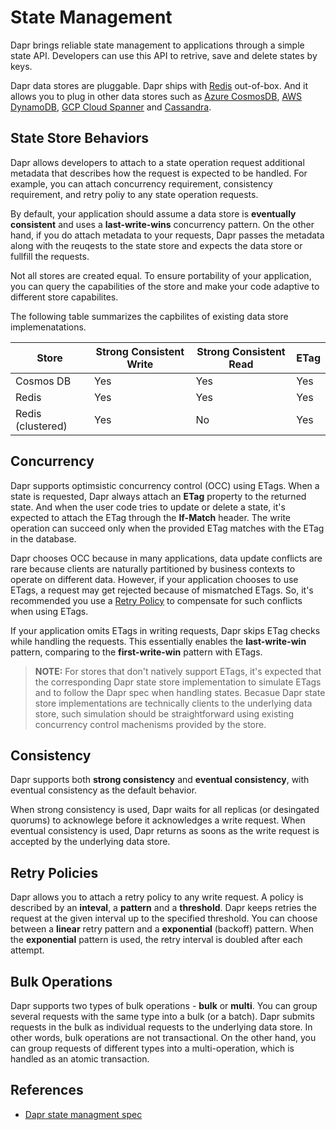 # State Management 

Dapr brings reliable state management to applications through a simple state API. Developers can use this API to retrive, save and delete states by keys.

Dapr data stores are pluggable. Dapr ships with [Redis](https://redis.io
) out-of-box. And it allows you to plug in other data stores such as [Azure CosmosDB](https://azure.microsoft.com/Databases/Cosmos_DB
), [AWS DynamoDB](https://aws.amazon.com/DynamoDB
), [GCP Cloud Spanner](https://cloud.google.com/spanner
) and [Cassandra](http://cassandra.apache.org/).

## State Store Behaviors
Dapr allows developers to attach to a state operation request additional metadata that describes how the request is expected to be handled. For example, you can attach concurrency requirement, consistency requirement, and retry poliy to any state operation requests.

By default, your application should assume a data store is **eventually consistent** and uses a **last-write-wins** concurrency pattern. On the other hand, if you do attach metadata to your requests, Dapr passes the metadata along with the reuqests to the state store and expects the data store or fullfill the requests.

Not all stores are created equal. To ensure portability of your application, you can query the capabilities of the store and make your code adaptive to different store capabilites.

The following table summarizes the capbilites of existing data store implemenatations.

Store | Strong Consistent Write | Strong Consistent Read | ETag|
----|----|----|----
Cosmos DB | Yes | Yes | Yes
Redis | Yes | Yes | Yes
Redis (clustered)| Yes | No | Yes

## Concurrency
Dapr supports optimsistic concurrency control (OCC) using ETags. When a state is requested, Dapr always attach an **ETag** property to the returned state. And when the user code tries to update or delete a state, it's expected to attach the ETag through the **If-Match** header. The write operation can succeed only when the provided ETag matches with the ETag in the database.

Dapr chooses OCC because in many applications, data update conflicts are rare because clients are naturally partitioned by business contexts to operate on different data. However, if your application chooses to use ETags, a request may get rejected because of mismatched ETags. So, it's recommended you use a [Retry Policy](#Retry-Policies) to compensate for such conflicts when using ETags.

If your application omits ETags in writing requests, Dapr skips ETag checks while handling the requests. This essentially enables the **last-write-win** pattern, comparing to the **first-write-win** pattern with ETags.

> **NOTE:** For stores that don't natively support ETags, it's expected that the corresponding Dapr state store implementation to simulate ETags and to follow the Dapr spec when handling states. Becasue Dapr state store implementations are technically clients to the underlying data store, such simulation should be straightforward using existing concurrency control machenisms provided by the store.

## Consistency
Dapr supports both **strong consistency** and **eventual consistency**, with eventual consistency as the default behavior.

When strong consistency is used, Dapr waits for all replicas (or desingated quorums) to acknowlege before it acknowledges a write request. When eventual consistency is used, Dapr returns as soons as the write request is accepted by the underlying data store. 

## Retry Policies
Dapr allows you to attach a retry policy to any write request. A policy is described by an **inteval**, a **pattern** and a **threshold**. Dapr keeps retries the request at the given interval up to the specified threshold. You can choose between a **linear** retry pattern and a **exponential** (backoff) pattern. When the **exponential** pattern is used, the retry interval is doubled after each attempt. 

## Bulk Operations

Dapr supports two types of bulk operations - **bulk** or **multi**. You can group several requests with the same type into a bulk (or a batch). Dapr submits requests in the bulk as individual requests to the underlying data store. In other words, bulk operations are not transactional. On the other hand, you can group requests of different types into a multi-operation, which is handled as an atomic transaction.

## References
* [Dapr state managment spec](https://github.com/dapr/spec/blob/master/state.md)